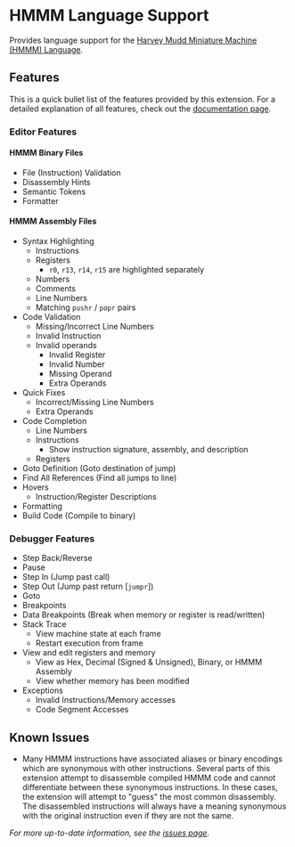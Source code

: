 # HMMM Language Support

Provides language support for the [Harvey Mudd Miniature Machine (HMMM) Language](https://www.cs.hmc.edu/~cs5grad/cs5/hmmm/documentation/documentation.html).

## Features

This is a quick bullet list of the features provided by this extension. For a detailed explanation of all features, check out the [documentation page](https://github.com/CoolSpy3/hmmm-language-support/blob/main/docs/README.md).

### Editor Features

#### HMMM Binary Files
* File (Instruction) Validation
* Disassembly Hints
* Semantic Tokens
* Formatter

#### HMMM Assembly Files
* Syntax Highlighting
	* Instructions
	* Registers
		* `r0`, `r13`, `r14`, `r15` are highlighted separately
	* Numbers
	* Comments
	* Line Numbers
	* Matching `pushr` / `popr` pairs
* Code Validation
	* Missing/Incorrect Line Numbers
	* Invalid Instruction
	* Invalid operands
		* Invalid Register
		* Invalid Number
		* Missing Operand
		* Extra Operands
* Quick Fixes
	* Incorrect/Missing Line Numbers
	* Extra Operands
* Code Completion
	* Line Numbers
	* Instructions
		* Show instruction signature, assembly, and description
	* Registers
* Goto Definition (Goto destination of jump)
* Find All References (Find all jumps to line)
* Hovers
	* Instruction/Register Descriptions
* Formatting
* Build Code (Compile to binary)

### Debugger Features
* Step Back/Reverse
* Pause
* Step In (Jump past call)
* Step Out (Jump past return [`jumpr`])
* Goto
* Breakpoints
* Data Breakpoints (Break when memory or register is read/written)
* Stack Trace
	* View machine state at each frame
	* Restart execution from frame
* View and edit registers and memory
	* View as Hex, Decimal (Signed & Unsigned), Binary, or HMMM Assembly
	* View whether memory has been modified
* Exceptions
	* Invalid Instructions/Memory accesses
	* Code Segment Accesses

## Known Issues

- Many HMMM instructions have associated aliases or binary encodings which are synonymous with other instructions. Several parts of this extension attempt to disassemble compiled HMMM code and cannot differentiate between these synonymous instructions. In these cases, the extension will attempt to "guess" the most common disassembly. The disassembled instructions will always have a meaning synonymous with the original instruction even if they are not the same.

*For more up-to-date information, see the [issues page](https://github.com/CoolSpy3/hmmm-language-support/issues).*
